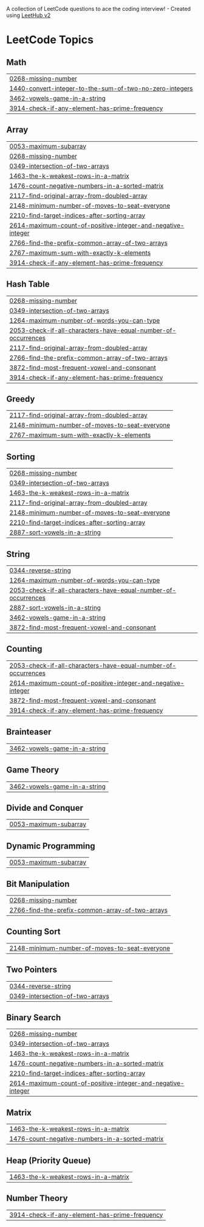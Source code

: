 A collection of LeetCode questions to ace the coding interview! - Created using [LeetHub v2](https://github.com/arunbhardwaj/LeetHub-2.0)
<!---LeetCode Topics Start-->
# LeetCode Topics
## Math
|  |
| ------- |
| [0268-missing-number](https://github.com/23MH1A05M8/Leetcode_problems/tree/master/0268-missing-number) |
| [1440-convert-integer-to-the-sum-of-two-no-zero-integers](https://github.com/23MH1A05M8/Leetcode_problems/tree/master/1440-convert-integer-to-the-sum-of-two-no-zero-integers) |
| [3462-vowels-game-in-a-string](https://github.com/23MH1A05M8/Leetcode_problems/tree/master/3462-vowels-game-in-a-string) |
| [3914-check-if-any-element-has-prime-frequency](https://github.com/23MH1A05M8/Leetcode_problems/tree/master/3914-check-if-any-element-has-prime-frequency) |
## Array
|  |
| ------- |
| [0053-maximum-subarray](https://github.com/23MH1A05M8/Leetcode_problems/tree/master/0053-maximum-subarray) |
| [0268-missing-number](https://github.com/23MH1A05M8/Leetcode_problems/tree/master/0268-missing-number) |
| [0349-intersection-of-two-arrays](https://github.com/23MH1A05M8/Leetcode_problems/tree/master/0349-intersection-of-two-arrays) |
| [1463-the-k-weakest-rows-in-a-matrix](https://github.com/23MH1A05M8/Leetcode_problems/tree/master/1463-the-k-weakest-rows-in-a-matrix) |
| [1476-count-negative-numbers-in-a-sorted-matrix](https://github.com/23MH1A05M8/Leetcode_problems/tree/master/1476-count-negative-numbers-in-a-sorted-matrix) |
| [2117-find-original-array-from-doubled-array](https://github.com/23MH1A05M8/Leetcode_problems/tree/master/2117-find-original-array-from-doubled-array) |
| [2148-minimum-number-of-moves-to-seat-everyone](https://github.com/23MH1A05M8/Leetcode_problems/tree/master/2148-minimum-number-of-moves-to-seat-everyone) |
| [2210-find-target-indices-after-sorting-array](https://github.com/23MH1A05M8/Leetcode_problems/tree/master/2210-find-target-indices-after-sorting-array) |
| [2614-maximum-count-of-positive-integer-and-negative-integer](https://github.com/23MH1A05M8/Leetcode_problems/tree/master/2614-maximum-count-of-positive-integer-and-negative-integer) |
| [2766-find-the-prefix-common-array-of-two-arrays](https://github.com/23MH1A05M8/Leetcode_problems/tree/master/2766-find-the-prefix-common-array-of-two-arrays) |
| [2767-maximum-sum-with-exactly-k-elements](https://github.com/23MH1A05M8/Leetcode_problems/tree/master/2767-maximum-sum-with-exactly-k-elements) |
| [3914-check-if-any-element-has-prime-frequency](https://github.com/23MH1A05M8/Leetcode_problems/tree/master/3914-check-if-any-element-has-prime-frequency) |
## Hash Table
|  |
| ------- |
| [0268-missing-number](https://github.com/23MH1A05M8/Leetcode_problems/tree/master/0268-missing-number) |
| [0349-intersection-of-two-arrays](https://github.com/23MH1A05M8/Leetcode_problems/tree/master/0349-intersection-of-two-arrays) |
| [1264-maximum-number-of-words-you-can-type](https://github.com/23MH1A05M8/Leetcode_problems/tree/master/1264-maximum-number-of-words-you-can-type) |
| [2053-check-if-all-characters-have-equal-number-of-occurrences](https://github.com/23MH1A05M8/Leetcode_problems/tree/master/2053-check-if-all-characters-have-equal-number-of-occurrences) |
| [2117-find-original-array-from-doubled-array](https://github.com/23MH1A05M8/Leetcode_problems/tree/master/2117-find-original-array-from-doubled-array) |
| [2766-find-the-prefix-common-array-of-two-arrays](https://github.com/23MH1A05M8/Leetcode_problems/tree/master/2766-find-the-prefix-common-array-of-two-arrays) |
| [3872-find-most-frequent-vowel-and-consonant](https://github.com/23MH1A05M8/Leetcode_problems/tree/master/3872-find-most-frequent-vowel-and-consonant) |
| [3914-check-if-any-element-has-prime-frequency](https://github.com/23MH1A05M8/Leetcode_problems/tree/master/3914-check-if-any-element-has-prime-frequency) |
## Greedy
|  |
| ------- |
| [2117-find-original-array-from-doubled-array](https://github.com/23MH1A05M8/Leetcode_problems/tree/master/2117-find-original-array-from-doubled-array) |
| [2148-minimum-number-of-moves-to-seat-everyone](https://github.com/23MH1A05M8/Leetcode_problems/tree/master/2148-minimum-number-of-moves-to-seat-everyone) |
| [2767-maximum-sum-with-exactly-k-elements](https://github.com/23MH1A05M8/Leetcode_problems/tree/master/2767-maximum-sum-with-exactly-k-elements) |
## Sorting
|  |
| ------- |
| [0268-missing-number](https://github.com/23MH1A05M8/Leetcode_problems/tree/master/0268-missing-number) |
| [0349-intersection-of-two-arrays](https://github.com/23MH1A05M8/Leetcode_problems/tree/master/0349-intersection-of-two-arrays) |
| [1463-the-k-weakest-rows-in-a-matrix](https://github.com/23MH1A05M8/Leetcode_problems/tree/master/1463-the-k-weakest-rows-in-a-matrix) |
| [2117-find-original-array-from-doubled-array](https://github.com/23MH1A05M8/Leetcode_problems/tree/master/2117-find-original-array-from-doubled-array) |
| [2148-minimum-number-of-moves-to-seat-everyone](https://github.com/23MH1A05M8/Leetcode_problems/tree/master/2148-minimum-number-of-moves-to-seat-everyone) |
| [2210-find-target-indices-after-sorting-array](https://github.com/23MH1A05M8/Leetcode_problems/tree/master/2210-find-target-indices-after-sorting-array) |
| [2887-sort-vowels-in-a-string](https://github.com/23MH1A05M8/Leetcode_problems/tree/master/2887-sort-vowels-in-a-string) |
## String
|  |
| ------- |
| [0344-reverse-string](https://github.com/23MH1A05M8/Leetcode_problems/tree/master/0344-reverse-string) |
| [1264-maximum-number-of-words-you-can-type](https://github.com/23MH1A05M8/Leetcode_problems/tree/master/1264-maximum-number-of-words-you-can-type) |
| [2053-check-if-all-characters-have-equal-number-of-occurrences](https://github.com/23MH1A05M8/Leetcode_problems/tree/master/2053-check-if-all-characters-have-equal-number-of-occurrences) |
| [2887-sort-vowels-in-a-string](https://github.com/23MH1A05M8/Leetcode_problems/tree/master/2887-sort-vowels-in-a-string) |
| [3462-vowels-game-in-a-string](https://github.com/23MH1A05M8/Leetcode_problems/tree/master/3462-vowels-game-in-a-string) |
| [3872-find-most-frequent-vowel-and-consonant](https://github.com/23MH1A05M8/Leetcode_problems/tree/master/3872-find-most-frequent-vowel-and-consonant) |
## Counting
|  |
| ------- |
| [2053-check-if-all-characters-have-equal-number-of-occurrences](https://github.com/23MH1A05M8/Leetcode_problems/tree/master/2053-check-if-all-characters-have-equal-number-of-occurrences) |
| [2614-maximum-count-of-positive-integer-and-negative-integer](https://github.com/23MH1A05M8/Leetcode_problems/tree/master/2614-maximum-count-of-positive-integer-and-negative-integer) |
| [3872-find-most-frequent-vowel-and-consonant](https://github.com/23MH1A05M8/Leetcode_problems/tree/master/3872-find-most-frequent-vowel-and-consonant) |
| [3914-check-if-any-element-has-prime-frequency](https://github.com/23MH1A05M8/Leetcode_problems/tree/master/3914-check-if-any-element-has-prime-frequency) |
## Brainteaser
|  |
| ------- |
| [3462-vowels-game-in-a-string](https://github.com/23MH1A05M8/Leetcode_problems/tree/master/3462-vowels-game-in-a-string) |
## Game Theory
|  |
| ------- |
| [3462-vowels-game-in-a-string](https://github.com/23MH1A05M8/Leetcode_problems/tree/master/3462-vowels-game-in-a-string) |
## Divide and Conquer
|  |
| ------- |
| [0053-maximum-subarray](https://github.com/23MH1A05M8/Leetcode_problems/tree/master/0053-maximum-subarray) |
## Dynamic Programming
|  |
| ------- |
| [0053-maximum-subarray](https://github.com/23MH1A05M8/Leetcode_problems/tree/master/0053-maximum-subarray) |
## Bit Manipulation
|  |
| ------- |
| [0268-missing-number](https://github.com/23MH1A05M8/Leetcode_problems/tree/master/0268-missing-number) |
| [2766-find-the-prefix-common-array-of-two-arrays](https://github.com/23MH1A05M8/Leetcode_problems/tree/master/2766-find-the-prefix-common-array-of-two-arrays) |
## Counting Sort
|  |
| ------- |
| [2148-minimum-number-of-moves-to-seat-everyone](https://github.com/23MH1A05M8/Leetcode_problems/tree/master/2148-minimum-number-of-moves-to-seat-everyone) |
## Two Pointers
|  |
| ------- |
| [0344-reverse-string](https://github.com/23MH1A05M8/Leetcode_problems/tree/master/0344-reverse-string) |
| [0349-intersection-of-two-arrays](https://github.com/23MH1A05M8/Leetcode_problems/tree/master/0349-intersection-of-two-arrays) |
## Binary Search
|  |
| ------- |
| [0268-missing-number](https://github.com/23MH1A05M8/Leetcode_problems/tree/master/0268-missing-number) |
| [0349-intersection-of-two-arrays](https://github.com/23MH1A05M8/Leetcode_problems/tree/master/0349-intersection-of-two-arrays) |
| [1463-the-k-weakest-rows-in-a-matrix](https://github.com/23MH1A05M8/Leetcode_problems/tree/master/1463-the-k-weakest-rows-in-a-matrix) |
| [1476-count-negative-numbers-in-a-sorted-matrix](https://github.com/23MH1A05M8/Leetcode_problems/tree/master/1476-count-negative-numbers-in-a-sorted-matrix) |
| [2210-find-target-indices-after-sorting-array](https://github.com/23MH1A05M8/Leetcode_problems/tree/master/2210-find-target-indices-after-sorting-array) |
| [2614-maximum-count-of-positive-integer-and-negative-integer](https://github.com/23MH1A05M8/Leetcode_problems/tree/master/2614-maximum-count-of-positive-integer-and-negative-integer) |
## Matrix
|  |
| ------- |
| [1463-the-k-weakest-rows-in-a-matrix](https://github.com/23MH1A05M8/Leetcode_problems/tree/master/1463-the-k-weakest-rows-in-a-matrix) |
| [1476-count-negative-numbers-in-a-sorted-matrix](https://github.com/23MH1A05M8/Leetcode_problems/tree/master/1476-count-negative-numbers-in-a-sorted-matrix) |
## Heap (Priority Queue)
|  |
| ------- |
| [1463-the-k-weakest-rows-in-a-matrix](https://github.com/23MH1A05M8/Leetcode_problems/tree/master/1463-the-k-weakest-rows-in-a-matrix) |
## Number Theory
|  |
| ------- |
| [3914-check-if-any-element-has-prime-frequency](https://github.com/23MH1A05M8/Leetcode_problems/tree/master/3914-check-if-any-element-has-prime-frequency) |
<!---LeetCode Topics End-->